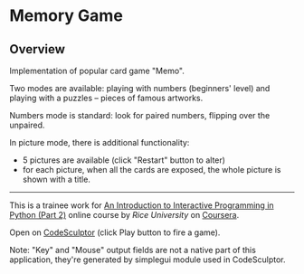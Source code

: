 # Memory Game

## Overview

Implementation of popular card game "Memo".

Two modes are available: playing with numbers (beginners' level) and playing with a puzzles – pieces of famous artworks.

Numbers mode is standard: look for paired numbers, flipping over the unpaired.

In picture mode, there is additional functionality:
-   5 pictures are available (click "Restart" button to alter)
-   for each picture, when all the cards are exposed, the whole picture is shown with a title.

---

This is a trainee work for [An Introduction to Interactive Programming in Python (Part 2)](https://www.coursera.org/learn/interactive-python-2) online course by _Rice University_ on [Coursera](https://www.coursera.org/).

Open on [CodeSculptor](http://www.codeskulptor.org/#user5-G3QzVXtU6VDakNP.py) (click Play button to fire a game).

Note: "Key" and "Mouse" output fields are not a native part of this application, they're generated by simplegui module used in CodeSculptor.
